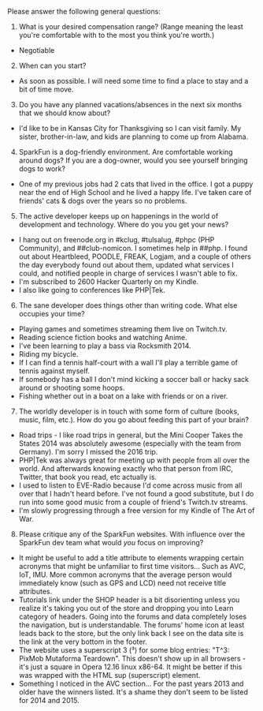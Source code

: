 Please answer the following general questions:

1. What is your desired compensation range? (Range meaning the least you're comfortable with to the most you think you're worth.)

* Negotiable

2. When can you start?

* As soon as possible. I will need some time to find a place to stay and a bit
	of time move.

3. Do you have any planned vacations/absences in the next six months that we should know about?

* I'd like to be in Kansas City for Thanksgiving so I can visit family. My
	sister, brother-in-law, and kids are planning to come up from Alabama.

4. SparkFun is a dog-friendly environment. Are comfortable working around dogs? If you are a dog-owner, would you see yourself bringing dogs to work?

* One of my previous jobs had 2 cats that lived in the office. I got a puppy
	near the end of High School and he lived a happy life. I've taken care of
	friends' cats & dogs over the years so no problems.

5. The active developer keeps up on happenings in the world of development and technology. Where do you you get your news?

* I hang out on freenode.org in #kclug, #tulsalug, #phpc (PHP Community), and
	##club-nomicon. I sometimes help in ##php. I found out about Heartbleed,
	POODLE, FREAK, Logjam, and a couple of others the day everybody found out
	about them, updated what services I could, and notified people in charge
	of services I wasn't able to fix.
* I'm subscribed to 2600 Hacker Quarterly on my Kindle.
* I also like going to conferences like PHP|Tek.

6. The sane developer does things other than writing code. What else occupies your time?

* Playing games and sometimes streaming them live on Twitch.tv.
* Reading science fiction books and watching Anime.
* I've been learning to play a bass via Rocksmith 2014.
* Riding my bicycle.
* If I can find a tennis half-court with a wall I'll play a terrible game of
	tennis against myself.
* If somebody has a ball I don't mind kicking a soccer ball or hacky sack
	around or shooting some hoops.
* Fishing whether out in a boat on a lake with friends or on a river.

7. The worldly developer is in touch with some form of culture (books, music, film, etc.). How do you go about feeding this part of your brain?

* Road trips - I like road trips in general, but the Mini Cooper Takes the
	States 2014 was absolutely awesome (especially with the team from
	Germany). I'm sorry I missed the 2016 trip.
* PHP|Tek was always great for meeting up with people from all over the world.
	And afterwards knowing exactly who that person from IRC, Twitter, that
	book you read, etc actually is.
* I used to listen to EVE-Radio because I'd come across music from all over
	that I hadn't heard before. I've not found a good substitute, but I do run
	into some good music from a couple of friend's Twitch.tv streams.
* I'm slowly progressing through a free version for my Kindle of The Art of
	War.

8. Please critique any of the SparkFun websites. With influence over the SparkFun dev team what would *you* focus on improving?

* It might be useful to add a title attribute to elements wrapping certain
	acronyms that might be unfamiliar to first time visitors... Such as AVC,
	IoT, IMU. More common acronyms that the average person would immediately
	know (such as GPS and LCD) need not receive title attributes.
* Tutorials link under the SHOP header is a bit disorienting unless you
	realize it's taking you out of the store and dropping you into Learn
	category of headers. Going into the forums and data completely loses the
	navigation, but is understandable. The forums' home icon at least leads
	back to the store, but the only link back I see on the data site is the
	link at the very bottom in the footer.
* The website uses a superscript 3 (³) for some blog entries: "T^3: PixMob
	Mutaforma Teardown". This doesn't show up in all browsers - it's just a
	square in Opera 12.16 linux x86-64. It might be better if this was wrapped
	with the HTML sup (superscript) element.
* Something I noticed in the AVC section... For the past years 2013 and older
	have the winners listed. It's a shame they don't seem to be listed for
	2014 and 2015.

